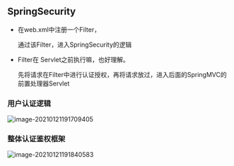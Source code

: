 ## SpringSecurity

- 在web.xml中注册一个Filter，

    通过该Filter，进入SpringSecurity的逻辑

- Filter在 Servlet之前执行嘛，也好理解。

    先将请求在Filter中进行认证授权，再将请求放过，进入后面的SpringMVC的前置处理器Servlet

    

### 用户认证逻辑

![image-20210121191709405](https://yljnote.oss-cn-hangzhou.aliyuncs.com/2021-01-21-111710.png)

### 整体认证鉴权框架

![image-20210121191840583](https://yljnote.oss-cn-hangzhou.aliyuncs.com/2021-01-21-111841.png)